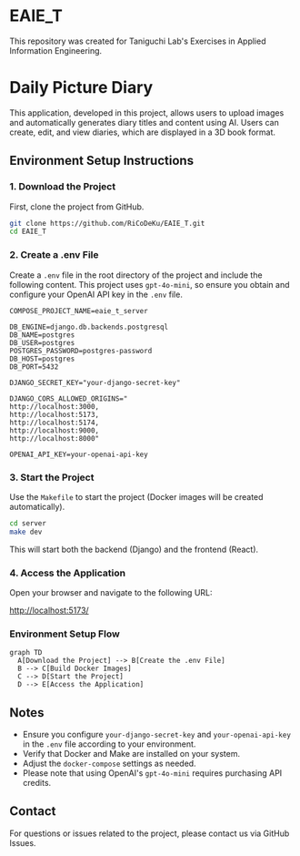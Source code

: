 # EAIE_T
This repository was created for Taniguchi Lab's Exercises in Applied Information Engineering.

# Daily Picture Diary

This application, developed in this project, allows users to upload images and automatically generates diary titles and content using AI. Users can create, edit, and view diaries, which are displayed in a 3D book format.

## Environment Setup Instructions

### 1. Download the Project

First, clone the project from GitHub.

```bash
git clone https://github.com/RiCoDeKu/EAIE_T.git
cd EAIE_T
```

### 2. Create a .env File

Create a `.env` file in the root directory of the project and include the following content. This project uses `gpt-4o-mini`, so ensure you obtain and configure your OpenAI API key in the `.env` file.

```env
COMPOSE_PROJECT_NAME=eaie_t_server

DB_ENGINE=django.db.backends.postgresql
DB_NAME=postgres
DB_USER=postgres
POSTGRES_PASSWORD=postgres-password
DB_HOST=postgres
DB_PORT=5432

DJANGO_SECRET_KEY="your-django-secret-key"

DJANGO_CORS_ALLOWED_ORIGINS="
http://localhost:3000,
http://localhost:5173,
http://localhost:5174,
http://localhost:9000,
http://localhost:8000"

OPENAI_API_KEY=your-openai-api-key
```

### 3. Start the Project

Use the `Makefile` to start the project (Docker images will be created automatically).

```bash
cd server
make dev
```

This will start both the backend (Django) and the frontend (React).

### 4. Access the Application

Open your browser and navigate to the following URL:

<http://localhost:5173/>

### Environment Setup Flow

```mermaid
graph TD
  A[Download the Project] --> B[Create the .env File]
  B --> C[Build Docker Images]
  C --> D[Start the Project]
  D --> E[Access the Application]
```

## Notes
- Ensure you configure `your-django-secret-key` and `your-openai-api-key` in the `.env` file according to your environment.
- Verify that Docker and Make are installed on your system.
- Adjust the `docker-compose` settings as needed.
- Please note that using OpenAI's `gpt-4o-mini` requires purchasing API credits.

## Contact
For questions or issues related to the project, please contact us via GitHub Issues.
